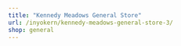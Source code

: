 ```yaml
---
title: "Kennedy Meadows General Store"
url: /inyokern/kennedy-meadows-general-store-3/
shop: general
---
```

